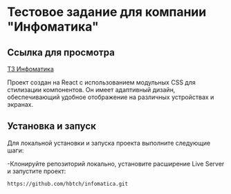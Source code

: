 # Тестовое задание для компании "Инфоматика"

## Ссылка для просмотра

[ТЗ Инфоматика](https://hbtch.github.io/infomatica/)

Проект создан на React с использованием модульных CSS для стилизации компонентов. Он имеет адаптивный дизайн, обеспечивающий удобное отображение на различных устройствах и экранах.

## Установка и запуск

Для локальной установки и запуска проекта выполните следующие шаги:

-Клонируйте репозиторий локально, установите расширение Live Server и запустите проект:

```bash
https://github.com/hbtch/infomatica.git



